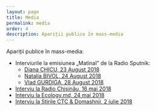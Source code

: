 ```yaml
---
layout: page
title: Media
permalink: media
order: 4
description: Apariții publice în mass-media
---
```


Apariții publice în mass-media:

* Interviurile la emisiunea „Matinal” de la Radio Sputnik:
  * [Diana CHICU, 23 August 2018](https://www.facebook.com/radiosputnikmoldova/videos/812307215767066/?t=484)
  * [Natalia BIVOL, 24 August 2018](https://www.facebook.com/radiosputnikmoldova/videos/660583810994063/?t=335)
  * [Vlad GURDIGA, 28 August 2018](https://www.facebook.com/radiosputnikmoldova/videos/703098156719454/?t=555)
* [Interviu la Radio Chișinău, 16 mai
2018](https://www.facebook.com/homeschoolingmoldova/posts/406732656469624)
* [Interviu la Ecology.md, 24 mai
2018](https://www.facebook.com/homeschoolingmoldova/posts/395241287618761)
* [Interviu la Știrile CTC & Domashnii, 2 iulie
2018](https://www.facebook.com/homeschoolingmoldova/posts/420074498468773)
